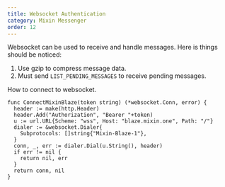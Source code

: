 ```yaml
---
title: Websocket Authentication
category: Mixin Messenger
order: 12
---
```


Websocket can be used to receive and handle messages. Here is things should be noticed:

1. Use gzip to compress message data.
2. Must send `LIST_PENDING_MESSAGES` to receive pending messages.

How to connect to websocket.

```golang
func ConnectMixinBlaze(token string) (*websocket.Conn, error) {
  header := make(http.Header)
  header.Add("Authorization", "Bearer "+token)
  u := url.URL{Scheme: "wss", Host: "blaze.mixin.one", Path: "/"}
  dialer := &websocket.Dialer{
    Subprotocols: []string{"Mixin-Blaze-1"},
  }
  conn, _, err := dialer.Dial(u.String(), header)
  if err != nil {
    return nil, err
  }
  return conn, nil
}
```
